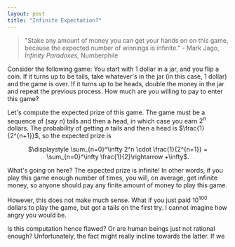 ```yaml
---
layout: post
title: "Infinite Expectation?"
---
```


> "Stake any amount of money you can get your hands on on this game, because the expected number of winnings is infinite." - Mark Jago, _Infinity Paradoxes_, Numberphile

Consider the following game: You start with 1 dollar in a jar, and you flip a coin. If it turns up to be tails, take whatever's in the jar (in this case, 1 dollar) and the game is over. If it turns up to be heads, double the money in the jar and repeat the previous process. How much are you willing to pay to enter this game? 

Let's compute the expected prize of this game. The game must be a sequence of (say $n$) tails and then a head, in which case you earn $2^n$ dollars. The probability of getting $n$ tails and then a head is $\frac{1}{2^{n+1}}$, so the expected prize is

<p align="center">$\displaystyle \sum_{n=0}^\infty 2^n \cdot \frac{1}{2^{n+1}} = \sum_{n=0}^\infty \frac{1}{2}\rightarrow +\infty$. </p>

What's going on here? The expected prize is infinite! In other words, if you play this game enough number of times, you will, on average, get infinite money, so anyone should pay any finite amount of money to play this game.

However, this does not make much sense. What if you just paid $10^{100}$ dollars to play the game, but got a tails on the first try. I cannot imagine how angry you would be.

Is this computation hence flawed? Or are human beings just not rational enough? Unfortunately, the fact might really incline towards the latter. If we 